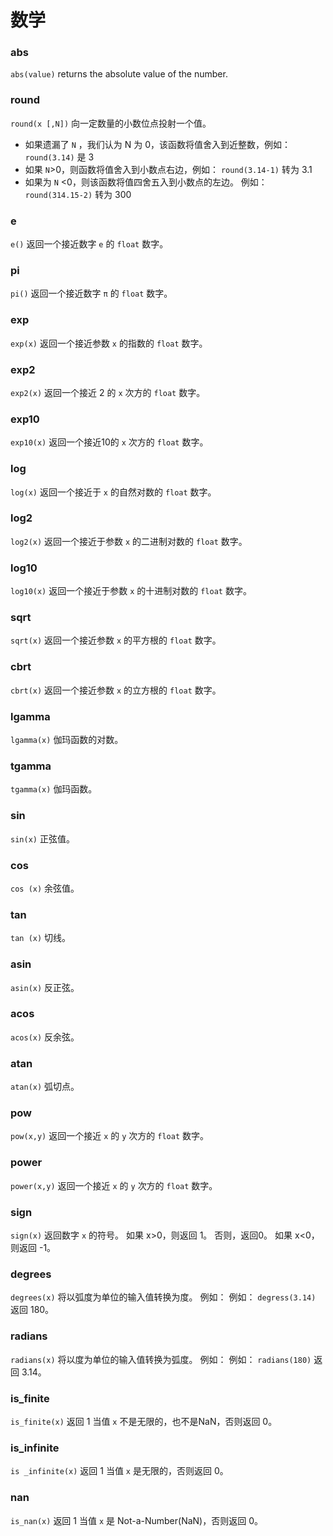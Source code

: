 # 数学

### abs

`abs(value)` returns the absolute value of the number.

### round

`round(x [,N])` 向一定数量的小数位点投射一个值。

* 如果遗漏了 `N` ，我们认为 N 为 0，该函数将值舍入到近整数，例如： `round(3.14)` 是 3
* 如果 `N`>0，则函数将值舍入到小数点右边，例如： `round(3.14-1)` 转为 3.1
* 如果为 `N` \<0，则该函数将值四舍五入到小数点的左边。 例如： `round(314.15-2)` 转为 300

### e

`e()` 返回一个接近数字 `e` 的 `float` 数字。



### pi

`pi()` 返回一个接近数字 `π` 的 `float` 数字。



### exp

`exp(x)` 返回一个接近参数 `x` 的指数的 `float` 数字。

### exp2

`exp2(x)` 返回一个接近 2 的 `x` 次方的 `float` 数字。

### exp10

`exp10(x)` 返回一个接近10的 `x` 次方的 `float` 数字。



### log

`log(x)`  返回一个接近于 `x` 的自然对数的 `float` 数字。

### log2

`log2(x)` 返回一个接近于参数 `x` 的二进制对数的 `float` 数字。

### log10

`log10(x)` 返回一个接近于参数 `x` 的十进制对数的 `float` 数字。



### sqrt

`sqrt(x)` 返回一个接近参数 `x` 的平方根的 `float` 数字。



### cbrt

`cbrt(x)` 返回一个接近参数 `x` 的立方根的 `float` 数字。


### lgamma

`lgamma(x)` 伽玛函数的对数。



### tgamma

`tgamma(x)` 伽玛函数。


### sin

`sin(x)` 正弦值。


### cos

`cos (x)` 余弦值。



### tan

`tan (x)` 切线。



### asin

`asin(x)` 反正弦。



### acos

`acos(x)` 反余弦。

### atan

`atan(x)` 弧切点。



### pow

`pow(x,y)` 返回一个接近 `x` 的 `y` 次方的 `float` 数字。



### power

`power(x,y)` 返回一个接近 `x` 的 `y` 次方的 `float` 数字。



### sign

`sign(x)` 返回数字 `x` 的符号。 如果 x\>0，则返回 1。 否则，返回0。 如果 x\<0，则返回 -1。



### degrees

`degrees(x)` 将以弧度为单位的输入值转换为度。 例如： 例如： `degress(3.14)` 返回 180。

### radians

`radians(x)` 将以度为单位的输入值转换为弧度。 例如： 例如： `radians(180)` 返回 3.14。

### is_finite

`is_finite(x)` 返回 1 当值 `x` 不是无限的，也不是NaN，否则返回 0。

### is_infinite

`is _infinite(x)` 返回 1 当值 `x` 是无限的，否则返回 0。

### nan

`is_nan(x)` 返回 1 当值 `x` 是 Not-a-Number(NaN)，否则返回 0。
